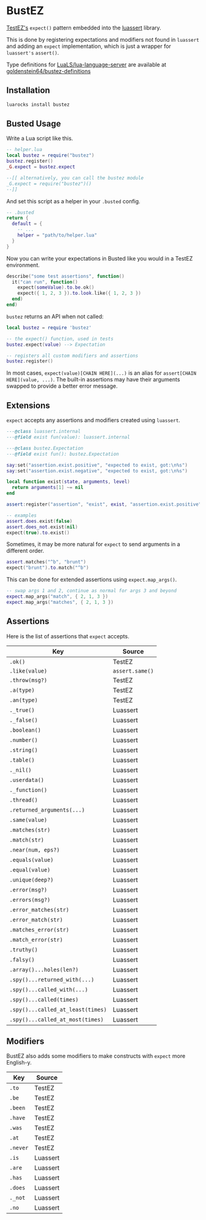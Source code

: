# BustEZ

[TestEZ's](https://github.com/Roblox/testez) `expect()` pattern embedded into the [luassert](https://github.com/lunarmodules/luassert) library.

This is done by registering expectations and modifiers not found in `luassert` and adding an `expect` implementation, which is just a wrapper for `luassert's` `assert()`.

Type definitions for [LuaLS/lua-language-server](https://github.com/LuaLS/lua-language-server) are available at [goldenstein64/bustez-definitions](https://github.com/goldenstein64/bustez-definitions)

## Installation

```sh
luarocks install bustez
```

## Busted Usage

Write a Lua script like this.

```lua
-- helper.lua
local bustez = require("bustez")
bustez.register()
_G.expect = bustez.expect

--[[ alternatively, you can call the bustez module
_G.expect = require("bustez")()
--]]
```

And set this script as a helper in your `.busted` config.

```lua
-- .busted
return {
  default = {
    -- ...
    helper = "path/to/helper.lua"
  }
}
```

Now you can write your expectations in Busted like you would in a TestEZ environment.

```lua
describe("some test assertions", function()
  it("can run", function()
    expect(someValue).to.be.ok()
    expect({ 1, 2, 3 }).to.look.like({ 1, 2, 3 })
  end)
end)
```

`bustez` returns an API when not called:

```lua
local bustez = require 'bustez'

-- the expect() function, used in tests
bustez.expect(value) --> Expectation

-- registers all custom modifiers and assertions
bustez.register()
```

In most cases, `expect(value)[CHAIN HERE](...)` is an alias for `assert[CHAIN HERE](value, ...)`. The built-in assertions may have their arguments swapped to provide a better error message.

## Extensions

`expect` accepts any assertions and modifiers created using `luassert`.

```lua
---@class luassert.internal
---@field exist fun(value): luassert.internal

---@class bustez.Expectation
---@field exist fun(): bustez.Expectation

say:set("assertion.exist.positive", "expected to exist, got:\n%s")
say:set("assertion.exist.negative", "expected to exist, got:\n%s")

local function exist(state, arguments, level)
  return arguments[1] ~= nil
end

assert:register("assertion", "exist", exist, "assertion.exist.positive", "assertion.exist.negative")

-- examples
assert.does.exist(false)
assert.does_not.exist(nil)
expect(true).to.exist()
```

Sometimes, it may be more natural for `expect` to send arguments in a different order.

```lua
assert.matches("^b", "brunt")
expect("brunt").to.match("^b")
```

This can be done for extended assertions using `expect.map_args()`.

```lua
-- swap args 1 and 2, continue as normal for args 3 and beyond
expect.map_args("match", { 2, 1, 3 })
expect.map_args("matches", { 2, 1, 3 })
```

## Assertions

Here is the list of assertions that `expect` accepts.

| Key                               | Source          |
|-----------------------------------|-----------------|
| `.ok()`                           | TestEZ          |
| `.like(value)`                    | `assert.same()` |
| `.throw(msg?)`                    | TestEZ          |
| `.a(type)`                        | TestEZ          |
| `.an(type)`                       | TestEZ          |
| `._true()`                        | Luassert        |
| `._false()`                       | Luassert        |
| `.boolean()`                      | Luassert        |
| `.number()`                       | Luassert        |
| `.string()`                       | Luassert        |
| `.table()`                        | Luassert        |
| `._nil()`                         | Luassert        |
| `.userdata()`                     | Luassert        |
| `._function()`                    | Luassert        |
| `.thread()`                       | Luassert        |
| `.returned_arguments(...)`        | Luassert        |
| `.same(value)`                    | Luassert        |
| `.matches(str)`                   | Luassert        |
| `.match(str)`                     | Luassert        |
| `.near(num, eps?)`                | Luassert        |
| `.equals(value)`                  | Luassert        |
| `.equal(value)`                   | Luassert        |
| `.unique(deep?)`                  | Luassert        |
| `.error(msg?)`                    | Luassert        |
| `.errors(msg?)`                   | Luassert        |
| `.error_matches(str)`             | Luassert        |
| `.error_match(str)`               | Luassert        |
| `.matches_error(str)`             | Luassert        |
| `.match_error(str)`               | Luassert        |
| `.truthy()`                       | Luassert        |
| `.falsy()`                        | Luassert        |
| `.array()...holes(len?)`          | Luassert        |
| `.spy()...returned_with(...)`     | Luassert        |
| `.spy()...called_with(...)`       | Luassert        |
| `.spy()...called(times)`          | Luassert        |
| `.spy()...called_at_least(times)` | Luassert        |
| `.spy()...called_at_most(times)`  | Luassert        |

## Modifiers

BustEZ also adds some modifiers to make constructs with `expect` more English-y.

| Key      | Source   |
|----------|----------|
| `.to`    | TestEZ   |
| `.be`    | TestEZ   |
| `.been`  | TestEZ   |
| `.have`  | TestEZ   |
| `.was`   | TestEZ   |
| `.at`    | TestEZ   |
| `.never` | TestEZ   |
| `.is`    | Luassert |
| `.are`   | Luassert |
| `.has`   | Luassert |
| `.does`  | Luassert |
| `._not`  | Luassert |
| `.no`    | Luassert |
